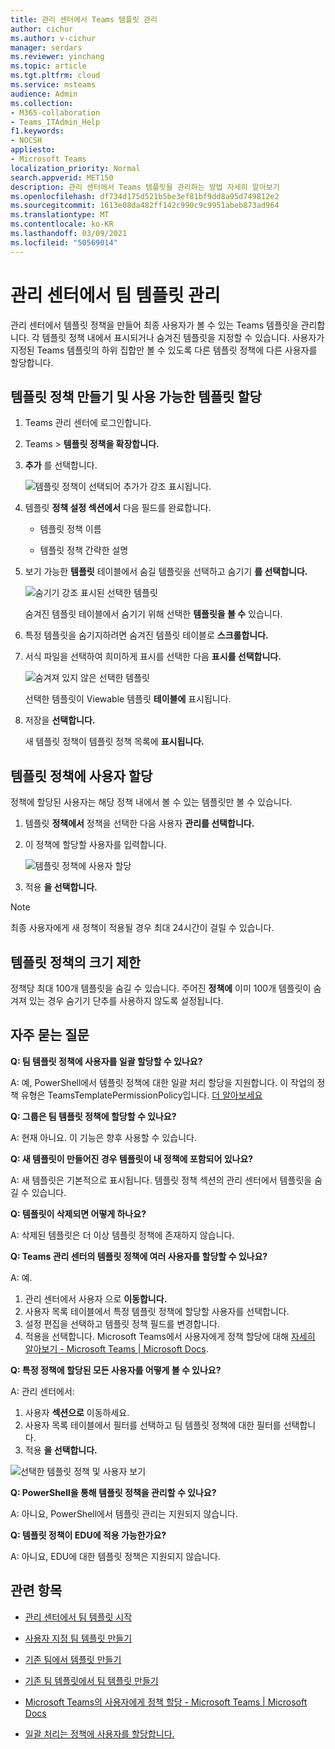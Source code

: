 ```yaml
---
title: 관리 센터에서 Teams 템플릿 관리
author: cichur
ms.author: v-cichur
manager: serdars
ms.reviewer: yinchang
ms.topic: article
ms.tgt.pltfrm: cloud
ms.service: msteams
audience: Admin
ms.collection:
- M365-collaboration
- Teams_ITAdmin_Help
f1.keywords:
- NOCSH
appliesto:
- Microsoft Teams
localization_priority: Normal
search.appverid: MET150
description: 관리 센터에서 Teams 템플릿을 관리하는 방법 자세히 알아보기
ms.openlocfilehash: df734d175d521b5be3ef81bf9dd8a95d749812e2
ms.sourcegitcommit: 1613e08da482ff142c990c9c9951abeb873ad964
ms.translationtype: MT
ms.contentlocale: ko-KR
ms.lasthandoff: 03/09/2021
ms.locfileid: "50569014"
---
```

# <a name="manage-team-templates-in-the-admin-center"></a>관리 센터에서 팀 템플릿 관리

관리 센터에서 템플릿 정책을 만들어 최종 사용자가 볼 수 있는 Teams 템플릿을 관리합니다. 각 템플릿 정책 내에서 표시되거나 숨겨진 템플릿을 지정할 수 있습니다.
사용자가 지정된 Teams 템플릿의 하위 집합만 볼 수 있도록 다른 템플릿 정책에 다른 사용자를 할당합니다.

## <a name="create-template-policies-and-assign-available-templates"></a>템플릿 정책 만들기 및 사용 가능한 템플릿 할당

1. Teams 관리 센터에 로그인합니다.

2. Teams   >  **템플릿 정책을 확장합니다.**

3. **추가** 를 선택합니다.

    ![템플릿 정책이 선택되어 추가가 강조 표시됩니다.](media/template-policies-1.png)

1. 템플릿 **정책 설정 섹션에서** 다음 필드를 완료합니다.

    - 템플릿 정책 이름

    - 템플릿 정책 간략한 설명

2. 보기 가능한 **템플릿** 테이블에서 숨길 템플릿을 선택하고 숨기기 **를 선택합니다.**

    ![숨기기 강조 표시된 선택한 템플릿](media/template-policies-2.png)

    숨겨진 템플릿 테이블에서 숨기기 위해 선택한 **템플릿을 볼 수** 있습니다.

1. 특정 템플릿을 숨기지하려면 숨겨진 템플릿 테이블로 **스크롤합니다.**

1. 서식 파일을 선택하여 희미하게 표시를 선택한 다음 **표시를 선택합니다.**

   ![숨겨져 있지 않은 선택한 템플릿](media/template-policies-3.png)

   선택한 템플릿이 Viewable 템플릿 **테이블에** 표시됩니다.
3. 저장을 **선택합니다.**

   새 템플릿 정책이 템플릿 정책 목록에 **표시됩니다.**

## <a name="assign-users-to-the-template-policies"></a>템플릿 정책에 사용자 할당

정책에 할당된 사용자는 해당 정책 내에서 볼 수 있는 템플릿만 볼 수 있습니다.

1. 템플릿 **정책에서** 정책을 선택한 다음 사용자 **관리를 선택합니다.**

2. 이 정책에 할당할 사용자를 입력합니다.

   ![템플릿 정책에 사용자 할당](media/template-policies-4.png)

3. 적용 **을 선택합니다.**

> [!Note]
> 최종 사용자에게 새 정책이 적용될 경우 최대 24시간이 걸릴 수 있습니다.

## <a name="size-limits-for-template-policies"></a>템플릿 정책의 크기 제한

정책당 최대 100개 템플릿을 숨길 수 있습니다. 주어진 **정책에** 이미 100개 템플릿이 숨겨져 있는 경우 숨기기 단추를 사용하지 않도록 설정됩니다.

## <a name="frequently-asked-questions"></a>자주 묻는 질문

**Q: 팀 템플릿 정책에 사용자를 일괄 할당할 수 있나요?**
  
A: 예, PowerShell에서 템플릿 정책에 대한 일괄 처리 할당을 지원합니다. 이 작업의 정책 유형은 TeamsTemplatePermissionPolicy입니다. [더 알아보세요](https://docs.microsoft.com/powershell/module/teams/new-csbatchpolicyassignmentoperation?view=teams-ps)

**Q: 그룹은 팀 템플릿 정책에 할당할 수 있나요?**

A: 현재 아니요. 이 기능은 향후 사용할 수 있습니다.

**Q: 새 템플릿이 만들어진 경우 템플릿이 내 정책에 포함되어 있나요?**

A: 새 템플릿은 기본적으로 표시됩니다. 템플릿 정책 섹션의 관리 센터에서 템플릿을 숨길 수 있습니다.

**Q: 템플릿이 삭제되면 어떻게 하나요?**

A: 삭제된 템플릿은 더 이상 템플릿 정책에 존재하지 않습니다.

**Q: Teams 관리 센터의 템플릿 정책에 여러 사용자를 할당할 수 있나요?**

A: 예.

1. 관리 센터에서 사용자 으로 **이동합니다.**
1. 사용자 목록 테이블에서 특정 템플릿 정책에 할당할 사용자를 선택합니다.
1. 설정 편집을 선택하고 템플릿 정책 필드를 변경합니다.
1. 적용을 선택합니다.
   Microsoft Teams에서 사용자에게 정책 할당에 대해 [자세히 알아보기 - Microsoft Teams \| Microsoft Docs](https://docs.microsoft.com/microsoftteams/assign-policies#assign-a-policy-to-a-batch-of-users).

**Q: 특정 정책에 할당된 모든 사용자를 어떻게 볼 수 있나요?**

A: 관리 센터에서:

1. 사용자 **섹션으로** 이동하세요.
2. 사용자 목록 테이블에서 필터를 선택하고 팀 템플릿 정책에 대한 필터를 선택합니다.
3. 적용 **을 선택합니다.**

![선택한 템플릿 정책 및 사용자 보기](media/template-policies-5.png)

**Q: PowerShell을 통해 템플릿 정책을 관리할 수 있나요?**

A: 아니요, PowerShell에서 템플릿 관리는 지원되지 않습니다.

**Q: 템플릿 정책이 EDU에 적용 가능한가요?**

A: 아니요, EDU에 대한 템플릿 정책은 지원되지 않습니다.

## <a name="related-topics"></a>관련 항목

- [관리 센터에서 팀 템플릿 시작](https://docs.microsoft.com/MicrosoftTeams/get-started-with-teams-templates-in-the-admin-console)

- [사용자 지정 팀 템플릿 만들기](https://docs.microsoft.com/MicrosoftTeams/create-a-team-template)

- [기존 팀에서 템플릿 만들기](https://docs.microsoft.com/MicrosoftTeams/create-template-from-existing-team)

- [기존 팀 템플릿에서 팀 템플릿 만들기](https://docs.microsoft.com/MicrosoftTeams/create-template-from-existing-template)

- [Microsoft Teams의 사용자에게 정책 할당 - Microsoft Teams \| Microsoft Docs](https://docs.microsoft.com/microsoftteams/assign-policies)

- [일괄 처리는 정책에 사용자를 할당합니다.](https://docs.microsoft.com/powershell/module/teams/new-csbatchpolicyassignmentoperation?view=teams-ps)
